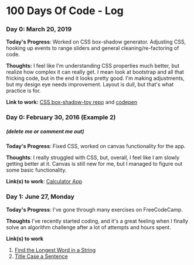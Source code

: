 # 100 Days Of Code - Log

### Day 0: March 20, 2019

**Today's Progress**: Worked on CSS box-shadow generator. Adjusting CSS, hooking up events to range sliders and general cleaning/re-factoring of code.

**Thoughts:** I feel like I'm understanding CSS properties much better, but realize how complex it can really get. I mean look at bootstrap and all that fricking code, but in the end it looks pretty good. I'm making adjustments, but my design eye needs improvement. Layout is dull, but that's what practice is for.

**Link to work:** [CSS box-shadow-toy repo](https://github.com/alexmaday/box-shadow-toy) and [codepen](https://codepen.io/alexmaday/pen/qvpgQz)

### Day 0: February 30, 2016 (Example 2)
##### (delete me or comment me out)

**Today's Progress**: Fixed CSS, worked on canvas functionality for the app.

**Thoughts**: I really struggled with CSS, but, overall, I feel like I am slowly getting better at it. Canvas is still new for me, but I managed to figure out some basic functionality.

**Link(s) to work**: [Calculator App](http://www.example.com)


### Day 1: June 27, Monday

**Today's Progress**: I've gone through many exercises on FreeCodeCamp.

**Thoughts** I've recently started coding, and it's a great feeling when I finally solve an algorithm challenge after a lot of attempts and hours spent.

**Link(s) to work**
1. [Find the Longest Word in a String](https://www.freecodecamp.com/challenges/find-the-longest-word-in-a-string)
2. [Title Case a Sentence](https://www.freecodecamp.com/challenges/title-case-a-sentence)
